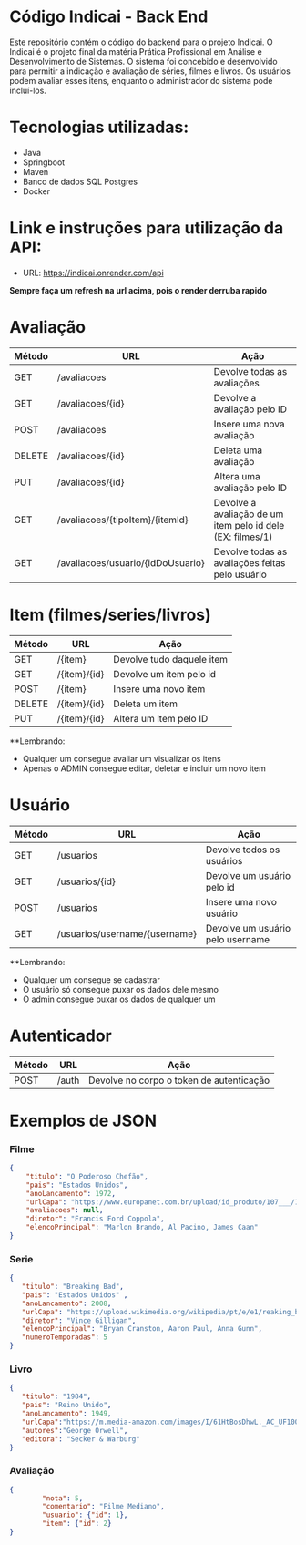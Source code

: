 # Código Indicai - Back End

Este repositório contém o código do backend para o projeto Indicai. O Indicai é o projeto final da matéria Prática Profissional em Análise e Desenvolvimento de Sistemas. O sistema foi concebido e desenvolvido para permitir a indicação e avaliação de séries, filmes e livros. Os usuários podem avaliar esses itens, enquanto o administrador do sistema pode incluí-los.

# Tecnologias utilizadas:
 * Java
 * Springboot
 * Maven
 * Banco de dados SQL Postgres
 * Docker

# Link e instruções para utilização da API:
 * URL: https://indicai.onrender.com/api

**Sempre faça um refresh na url acima, pois o render derruba rapido**

# Avaliação

| Método | URL | Ação |
| --- | --- | --- |
| GET | /avaliacoes | Devolve todas as avaliações |
| GET | /avaliacoes/{id} | Devolve a avaliação pelo ID |
| POST | /avaliacoes | Insere uma nova avaliação |
| DELETE | /avaliacoes/{id} | Deleta uma avaliação |
| PUT | /avaliacoes/{id} | Altera uma avaliação pelo ID |
| GET | /avaliacoes/{tipoItem}/{itemId} | Devolve a avaliação de um item pelo id dele (EX: filmes/1) |
| GET | /avaliacoes/usuario/{idDoUsuario} | Devolve todas as avaliações feitas pelo usuário |

# Item (filmes/series/livros)

| Método | URL | Ação |
| --- | --- | --- |
| GET | /{item} | Devolve tudo daquele item |
| GET | /{item}/{id} | Devolve um item pelo id |
| POST | /{item} | Insere uma novo item |
| DELETE | /{item}/{id} | Deleta um item |
| PUT | /{item}/{id} | Altera um item pelo ID |


**Lembrando:

- Qualquer um consegue avaliar um visualizar os itens
- Apenas o ADMIN consegue editar, deletar e incluir um novo item

# Usuário

| Método | URL | Ação |
| --- | --- | --- |
| GET | /usuarios | Devolve todos os usuários |
| GET | /usuarios/{id} | Devolve um usuário pelo id |
| POST | /usuarios | Insere uma novo usuário |
| GET | /usuarios/username/{username} | Devolve um usuário pelo username |

**Lembrando:

- Qualquer um consegue se cadastrar
- O usuário só consegue puxar os dados dele mesmo
- O admin consegue puxar os dados de qualquer um

# Autenticador

| Método | URL | Ação |
| --- | --- | --- |
| POST | /auth | Devolve no corpo o token de autenticação |

# Exemplos de JSON

### Filme

```json
{
    "titulo": "O Poderoso Chefão",
    "pais": "Estados Unidos",
    "anoLancamento": 1972,
    "urlCapa": "https://www.europanet.com.br/upload/id_produto/107___/107366g.jpg",
    "avaliacoes": null,
    "diretor": "Francis Ford Coppola",
    "elencoPrincipal": "Marlon Brando, Al Pacino, James Caan"
}
```

### Serie

```json
{
   "titulo": "Breaking Bad",
   "pais": "Estados Unidos" ,
   "anoLancamento": 2008,
   "urlCapa": "https://upload.wikimedia.org/wikipedia/pt/e/e1/reaking_bad_5_temporada_%28parte_1%29_poster.jpg",
   "diretor": "Vince Gilligan",
   "elencoPrincipal": "Bryan Cranston, Aaron Paul, Anna Gunn",
   "numeroTemporadas": 5
}
```

### Livro

```json
{
   "titulo": "1984",
   "pais": "Reino Unido",
   "anoLancamento": 1949,
   "urlCapa":"https://m.media-amazon.com/images/I/61HtBosDhwL._AC_UF1000,1000_QL80_.jpg",
   "autores":"George Orwell",
   "editora": "Secker & Warburg"
}
```

### Avaliação

```json
{
        "nota": 5,
        "comentario": "Filme Mediano",
        "usuario": {"id": 1},
        "item": {"id": 2}
}
```
